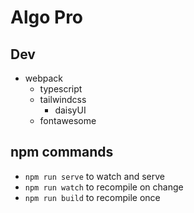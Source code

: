 # Algo Pro

## Dev
- webpack
  - typescript
  - tailwindcss
    - daisyUI
  - fontawesome

## npm commands
- `npm run serve` to watch and serve
- `npm run watch` to recompile on change
- `npm run build` to recompile once

